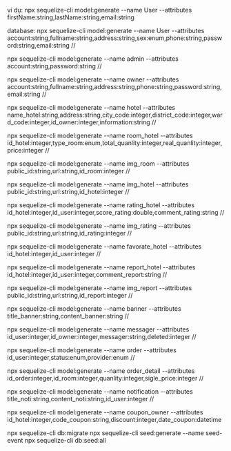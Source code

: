 ví dụ: npx sequelize-cli model:generate --name User --attributes firstName:string,lastName:string,email:string

database:
npx sequelize-cli model:generate --name User --attributes account:string,fullname:string,address:string,sex:enum,phone:string,password:string,email:string //

npx sequelize-cli model:generate --name admin --attributes account:string,password:string //

npx sequelize-cli model:generate --name owner --attributes account:string,fullname:string,address:string,phone:string,password:string,email:string //

npx sequelize-cli model:generate --name hotel --attributes name_hotel:string,address:string,city_code:integer,district_code:integer,ward_code:integer,id_owner:integer,information:string //

npx sequelize-cli model:generate --name room_hotel --attributes id_hotel:integer,type_room:enum,total_quanlity:integer,real_quanlity:integer,price:integer //

npx sequelize-cli model:generate --name img_room --attributes public_id:string,url:string,id_room:integer //

npx sequelize-cli model:generate --name img_hotel --attributes public_id:string,url:string,id_hotel:integer //

npx sequelize-cli model:generate --name rating_hotel --attributes id_hotel:integer,id_user:integer,score_rating:double,comment_rating:string //

npx sequelize-cli model:generate --name img_rating --attributes public_id:string,url:string,id_rating:integer //

npx sequelize-cli model:generate --name favorate_hotel --attributes id_hotel:integer,id_user:integer //

npx sequelize-cli model:generate --name report_hotel --attributes id_hotel:integer,id_user:integer,comment_report:string //

npx sequelize-cli model:generate --name img_report --attributes public_id:string,url:string,id_report:integer //

npx sequelize-cli model:generate --name banner --attributes title_banner:string,content_banner:string //

npx sequelize-cli model:generate --name messager --attributes id_user:integer,id_owner:integer,messager:string,deleted:integer //

npx sequelize-cli model:generate --name order --attributes id_user:integer,status:enum,provider:enum //

npx sequelize-cli model:generate --name order_detail --attributes id_order:integer,id_room:integer,quanlity:integer,sigle_price:integer //

npx sequelize-cli model:generate --name notification --attributes title_noti:string,content_noti:string,id_user:integer //

npx sequelize-cli model:generate --name coupon_owner --attributes id_hotel:integer,code_coupon:string,discount:integer,date_coupon:datetime

npx sequelize-cli db:migrate
npx sequelize-cli seed:generate --name seed-event
npx sequelize-cli db:seed:all
